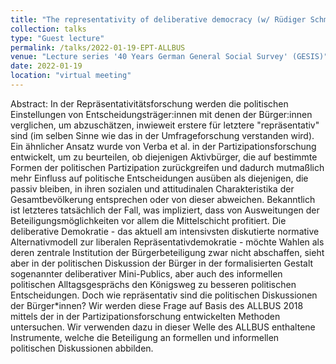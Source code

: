 ```yaml
---
title: "The representativity of deliberative democracy (w/ Rüdiger Schmitt-Beck)"
collection: talks
type: "Guest lecture"
permalink: /talks/2022-01-19-EPT-ALLBUS
venue: "Lecture series '40 Years German General Social Survey' (GESIS)"
date: 2022-01-19
location: "virtual meeting"
---
```


Abstract:
In der Repräsentativitätsforschung werden die politischen Einstellungen von Entscheidungsträger:innen mit denen der Bürger:innen verglichen, um abzuschätzen, inwieweit erstere für letztere "repräsentativ" sind (im selben Sinne wie das in der Umfrageforschung verstanden wird). Ein ähnlicher Ansatz wurde von Verba et al. in der Partizipationsforschung entwickelt, um zu beurteilen, ob diejenigen Aktivbürger, die auf bestimmte Formen der politischen Partizipation zurückgreifen und dadurch mutmaßlich mehr Einfluss auf politische Entscheidungen ausüben als diejenigen, die passiv bleiben, in ihren sozialen und attitudinalen Charakteristika der Gesamtbevölkerung entsprechen oder von dieser abweichen. Bekanntlich ist letzteres tatsächlich der Fall, was impliziert, dass von Ausweitungen der Beteiligungsmöglichkeiten vor allem die Mittelschicht profitiert. Die deliberative Demokratie - das aktuell am intensivsten diskutierte normative Alternativmodell zur liberalen Repräsentativdemokratie - möchte Wahlen als deren zentrale Institution der Bürgerbeteiligung zwar nicht abschaffen, sieht aber in der politischen Diskussion der Bürger in der formalisierten Gestalt sogenannter deliberativer Mini-Publics, aber auch des informellen politischen Alltagsgesprächs den Königsweg zu besseren politischen Entscheidungen. Doch wie repräsentativ sind die politischen Diskussionen der Bürger*innen? Wir werden diese Frage auf Basis des ALLBUS 2018 mittels der in der Partizipationsforschung entwickelten Methoden untersuchen. Wir verwenden dazu in dieser Welle des ALLBUS enthaltene Instrumente, welche die Beteiligung an formellen und informellen politischen Diskussionen abbilden.
